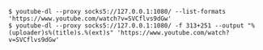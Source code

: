     $ youtube-dl --proxy socks5://127.0.0.1:1080/ --list-formats 'https://www.youtube.com/watch?v=SVCflvs9dGw'
    $ youtube-dl --proxy socks5://127.0.0.1:1080/ -f 313+251 --output "%(uploader)s%(title)s.%(ext)s" 'https://www.youtube.com/watch?v=SVCflvs9dGw'
